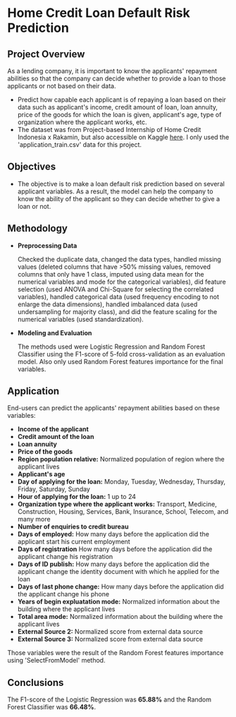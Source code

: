 # Home Credit Loan Default Risk Prediction

## Project Overview
As a lending company, it is important to know the applicants' repayment abilities so that the company can decide whether to provide a loan to those applicants or not based on their data.
- Predict how capable each applicant is of repaying a loan based on their data such as applicant's income, credit amount of loan, loan annuity, price of the goods for which the loan is given, applicant's age, type of organization where the applicant works, etc.
- The dataset was from Project-based Internship of Home Credit Indonesia x Rakamin, but also accessible on Kaggle [here](https://www.kaggle.com/competitions/home-credit-default-risk/data). I only used the 'application_train.csv' data for this project.

## Objectives
* The objective is to make a loan default risk prediction based on several applicant variables. As a result, the model can help the company to know the ability of the applicant so they can decide whether to give a loan or not.

## Methodology  
- **Preprocessing Data**

  Checked the duplicate data, changed the data types, handled missing values (deleted columns that have >50% missing values, removed columns that only have 1 class, imputed using data mean for the numerical variables and mode for the categorical variables), did feature selection (used ANOVA and Chi-Square for selecting the correlated variables), handled categorical data (used frequency encoding to not enlarge the data dimensions), handled imbalanced data (used undersampling for majority class), and did the feature scaling for the numerical variables (used standardization).

- **Modeling and Evaluation**

  The methods used were Logistic Regression and Random Forest Classifier using the F1-score of 5-fold cross-validation as an evaluation model. Also only used Random Forest features importance for the final variables.

## Application
End-users can predict the applicants' repayment abilities based on these variables:
- **Income of the applicant**
- **Credit amount of the loan**
- **Loan annuity**
- **Price of the goods**
- **Region population relative:** Normalized population of region where the applicant lives
- **Applicant's age**
- **Day of applying for the loan:** Monday, Tuesday, Wednesday, Thursday, Friday, Saturday, Sunday
- **Hour of applying for the loan:** 1 up to 24
- **Organization type where the applicant works:** Transport, Medicine, Construction, Housing, Services, Bank, Insurance, School, Telecom, and many more
- **Number of enquiries to credit bureau**
- **Days of employed:** How many days before the application did the applicant start his current employment
- **Days of registration** How many days before the application did the applicant change his registration
- **Days of ID publish:** How many days before the application did the applicant change the identity document with which he applied for the loan
- **Days of last phone change:** How many days before the application did the applicant change his phone
- **Years of begin expluatation mode:** Normalized information about the building where the applicant lives
- **Total area mode:** Normalized information about the building where the applicant lives
- **External Source 2:** Normalized score from external data source
- **External Source 3:** Normalized score from external data source

Those variables were the result of the Random Forest features importance using 'SelectFromModel' method.

## Conclusions
The F1-score of the Logistic Regression was **65.88%** and the Random Forest Classifier was **66.48%**.
